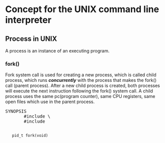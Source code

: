 <h1>Concept for the UNIX command line interpreter</h1>
<h2>Process in UNIX</h2>
<p>A process is an instance of an executing program. </p>
<h3>fork()</h3>
<p>Fork system call is used for creating a new process, which is called child process, 
which runs <b><i>concurrently</i></b> with the process that makes the fork() call (parent process). 
After a new child process is created, both processes will execute the next instruction 
following the fork() system call. A child process uses the same pc(program counter), 
same CPU registers, same open files which use in the parent process.</p>
<pre>
SYNOPSIS
       #include \<sys/types.h\>
       #include <unistd.h>

       pid_t fork(void)
</pre>
